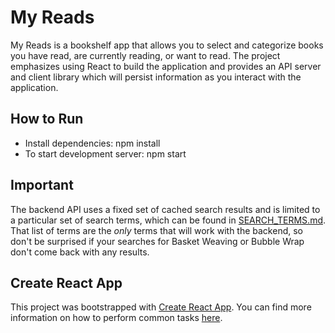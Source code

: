 # My Reads 
My Reads is a bookshelf app that allows you to select and categorize books you have read, are currently reading, or want to read. The project emphasizes using React to build the application and provides an API server and client library which will persist information as you interact with the application.


## How to Run
* Install dependencies: npm install 
* To start development server: npm start


## Important
The backend API uses a fixed set of cached search results and is limited to a particular set of search terms, which can be found in [SEARCH_TERMS.md](SEARCH_TERMS.md). That list of terms are the _only_ terms that will work with the backend, so don't be surprised if your searches for Basket Weaving or Bubble Wrap don't come back with any results.

## Create React App

This project was bootstrapped with [Create React App](https://github.com/facebookincubator/create-react-app). You can find more information on how to perform common tasks [here](https://github.com/facebookincubator/create-react-app/blob/master/packages/react-scripts/template/README.md).


